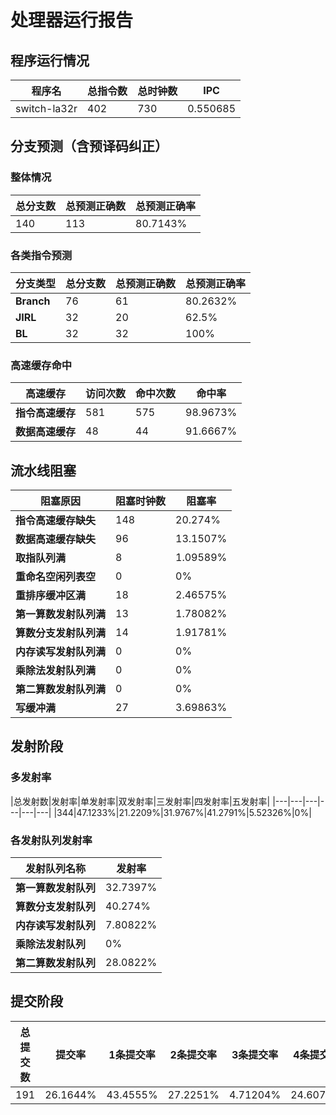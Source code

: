 # 处理器运行报告
## 程序运行情况
|程序名|总指令数|总时钟数|IPC|
|---|---|---|---|
|switch-la32r|402|730|0.550685|

## 分支预测（含预译码纠正）
### 整体情况
|总分支数|总预测正确数|总预测正确率|
|---|---|---|
|140|113|80.7143%|

### 各类指令预测
|分支类型|总分支数|总预测正确数|总预测正确率|
|---|---|---|---|
|**Branch**| 76 | 61 | 80.2632%|
|**JIRL**| 32 | 20 | 62.5%|
|**BL**| 32 | 32 | 100%|

### 高速缓存命中
|高速缓存|访问次数|命中次数|命中率|
|---|---|---|---|
|**指令高速缓存**| 581 | 575 | 98.9673%|
|**数据高速缓存**| 48 | 44 | 91.6667%|
## 流水线阻塞
|阻塞原因|阻塞时钟数|阻塞率|
|---|---|---|
|**指令高速缓存缺失**| 148 | 20.274%|
|**数据高速缓存缺失**| 96 | 13.1507%|
|**取指队列满**| 8 | 1.09589%|
|**重命名空闲列表空**|0 | 0%|
|**重排序缓冲区满**|18 | 2.46575%|
|**第一算数发射队列满**|13 | 1.78082%|
|**算数分支发射队列满**|14 | 1.91781%|
|**内存读写发射队列满**|0 | 0%|
|**乘除法发射队列满**|0 | 0%|
|**第二算数发射队列满**|0 | 0%|
|**写缓冲满**|27 | 3.69863%|

## 发射阶段
### 多发射率
|总发射数|发射率|单发射率|双发射率|三发射率|四发射率|五发射率|
|---|---|---|---|---|---|
|344|47.1233%|21.2209%|31.9767%|41.2791%|5.52326%|0%|

### 各发射队列发射率
|发射队列名称|发射率|
|---|---|
|**第一算数发射队列**|32.7397%|
|**算数分支发射队列**|40.274%|
|**内存读写发射队列**|7.80822%|
|**乘除法发射队列**|0%|
|**第二算数发射队列**|28.0822%|

## 提交阶段
|总提交数|提交率|1条提交率|2条提交率|3条提交率|4条提交率|
|---|---|---|---|---|---|
|191|26.1644%|43.4555%|27.2251%|4.71204%|24.6073%|
